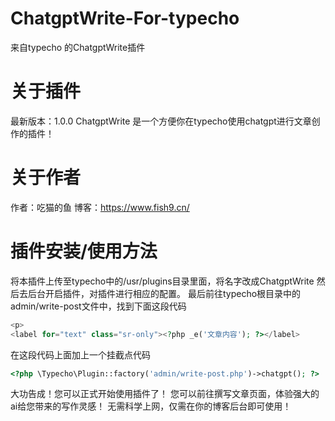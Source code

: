 # ChatgptWrite-For-typecho
来自typecho 的ChatgptWrite插件
# 关于插件
最新版本：1.0.0
ChatgptWrite 是一个方便你在typecho使用chatgpt进行文章创作的插件！
# 关于作者
作者：吃猫的鱼
博客：https://www.fish9.cn/
# 插件安装/使用方法
将本插件上传至typecho中的/usr/plugins目录里面，将名字改成ChatgptWrite 然后去后台开启插件，对插件进行相应的配置。
最后前往typecho根目录中的admin/write-post文件中，找到下面这段代码
```php
<p>
<label for="text" class="sr-only"><?php _e('文章内容'); ?></label>
```
在这段代码上面加上一个挂截点代码
```php
<?php \Typecho\Plugin::factory('admin/write-post.php')->chatgpt(); ?>
```
大功告成！您可以正式开始使用插件了！
您可以前往撰写文章页面，体验强大的ai给您带来的写作灵感！
无需科学上网，仅需在你的博客后台即可使用！
